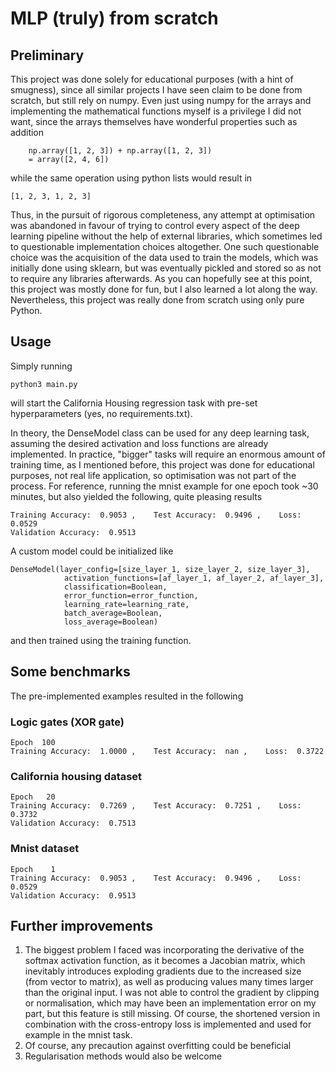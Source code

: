# MLP (truly) from scratch

## Preliminary
This project was done solely for educational purposes (with a hint of smugness), since all similar projects I have seen claim to be done from scratch, but still rely on numpy. Even just using numpy for the arrays and implementing the mathematical functions myself is a privilege I did not want, since the arrays themselves have wonderful properties such as addition 
		
		np.array([1, 2, 3]) + np.array([1, 2, 3])  
		= array([2, 4, 6]) 

while the same operation using python lists would result in 

	[1, 2, 3, 1, 2, 3]

Thus, in the pursuit of rigorous completeness, any attempt at optimisation was abandoned in favour of trying to control every aspect of the deep learning pipeline without the help of external libraries, which sometimes led to questionable implementation choices altogether. One such questionable choice was the acquisition of the data used to train the models, which was initially done using sklearn, but was eventually pickled and stored so as not to require any libraries afterwards. As you can hopefully see at this point, this project was mostly done for fun, but I also learned a lot along the way. Nevertheless, this project was really done from scratch using only pure Python.

## Usage
Simply running

	python3 main.py
				
will start the California Housing regression task with pre-set hyperparameters (yes, no requirements.txt).

In theory, the DenseModel class can be used for any deep learning task, assuming the desired activation and loss functions are already implemented. In practice, "bigger" tasks will require an enormous amount of training time, as I mentioned before, this project was done for educational purposes, not real life application, so optimisation was not part of the process. For reference, running the mnist example for one epoch took ~30 minutes, but also yielded the following, quite pleasing results 
	
	Training Accuracy:  0.9053 ,    Test Accuracy:  0.9496 ,    Loss:  0.0529
	Validation Accuracy:  0.9513
	
A custom model could be initialized like
			
	DenseModel(layer_config=[size_layer_1, size_layer_2, size_layer_3],
				activation_functions=[af_layer_1, af_layer_2, af_layer_3], 
				classification=Boolean, 
				error_function=error_function, 
				learning_rate=learning_rate, 
				batch_average=Boolean, 
				loss_average=Boolean)
				
and then trained using the training function. 

## Some benchmarks
The pre-implemented examples resulted in the following

### Logic gates (XOR gate)
	Epoch  100 
	Training Accuracy:  1.0000 ,    Test Accuracy:  nan ,    Loss:  0.3722
### California housing dataset
	
	Epoch   20     
	Training Accuracy:  0.7269 ,    Test Accuracy:  0.7251 ,    Loss:  0.3732
	Validation Accuracy:  0.7513
	
### Mnist dataset
	Epoch    1
	Training Accuracy:  0.9053 ,    Test Accuracy:  0.9496 ,    Loss:  0.0529
	Validation Accuracy:  0.9513
	
## Further improvements
1. The biggest problem I faced was incorporating the derivative of the softmax activation function, as it becomes a Jacobian matrix, which inevitably introduces exploding gradients due to the increased size (from vector to matrix), as well as producing values many times larger than the original input. I was not able to control the gradient by clipping or normalisation, which may have been an implementation error on my part, but this feature is still missing. Of course, the shortened version in combination with the cross-entropy loss is implemented and used for example in the mnist task.
2. Of course, any precaution against overfitting could be beneficial
3. Regularisation methods would also be welcome